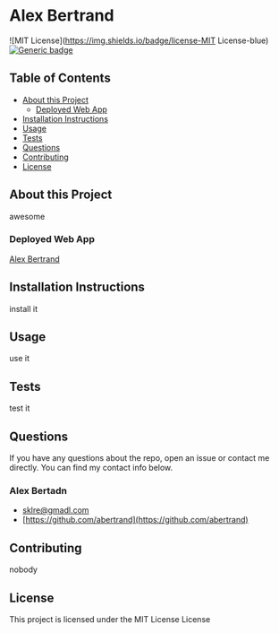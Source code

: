 # Alex Bertrand

![MIT License](https://img.shields.io/badge/license-MIT License-blue)
[![Generic badge](https://img.shields.io/badge/License-MIT_License-<COLOR>.svg)](https://shields.io/)

## Table of Contents
* [About this Project](#about-the-project)
  *  [Deployed Web App](#depolyed-web-app)
* [Installation Instructions](#installation-instructions)
* [Usage](#usage)
* [Tests](#tests)
* [Questions](#questions)
* [Contributing](#contributing)
* [License](#license)


## About this Project
awesome

### Deployed Web App
[Alex Bertrand](https://github.com/ambertrand/ReadMe-Generator)

## Installation Instructions
install it


## Usage
use it


## Tests
test it


## Questions
If you have any questions about the repo, open an issue or contact me directly.  You can find my contact info below.


### Alex Bertadn
* [sklre@gmadl.com](sklre@gmadl.com)
* [https://github.com/abertrand](https://github.com/abertrand)

## Contributing
nobody

## License
This project is licensed under the MIT License License

